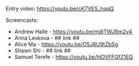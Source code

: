 Entry video: https://youtu.be/cK7VES_hqqQ

Screencasts:
 - Andrew Halle - https://youtu.be/mj8TWJRm2y4
 - Anna Leskova - ## link ##
 - Alice Ma - https://youtu.be/O5J8U9tZbSg
 - Shawn Shi - ## link ##
 - Samuel Terefe - https://youtu.be/HOVFFGfZ1EQ
